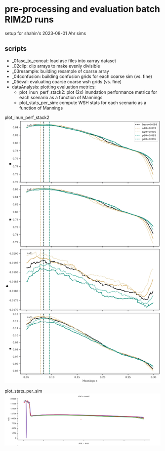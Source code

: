 # pre-processing and evaluation batch RIM2D runs
setup for shahin's 2023-08-01 Ahr sims

## scripts
- _01asc_to_concat: load asc files into  xarray dataset
- _02clip: clip arrays to make evenly divisible
- _03resample: building resample of coarse array
- _04confusion: building confusion grids for each coarse sim (vs. fine)
- _05eval: evaluating coarse coarse wsh grids (vs. fine)
- dataAnalysis: plotting evaluation metrics:
    - plot_inun_perf_stack2: plot (2x) inundation performance metrics for each scenario as a function of Mannings
    - plot_stats_per_sim: compute WSH stats for each scenario as a function of Mannings
    
plot_inun_perf_stack2
![img](/img/inun_perf2_0_1494.png)

plot_stats_per_sim
![img](/img/stats_relplot_1495.png)
